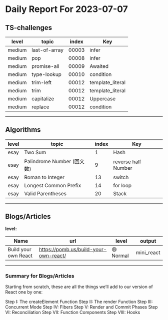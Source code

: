 # Daily Report For 2023-07-07

## TS-challenges

| level  | topic         | index | Key              |
| ------ | ------------- | ----- | ---------------- |
| medium | last-of-array | 00003 | infer            |
| medium | pop           | 00008 | infer            |
| medium | promise-all   | 00009 | Awaited          |
| medium | type-lookup   | 00010 | condition        |
| medium | trim-left     | 00012 | template_literal |
| medium | trim          | 00012 | template_literal |
| medium | capitalize    | 00012 | Uppercase        |
| medium | replace       | 00012 | condition        |

---

## Algorithms

| level | topic                      | index | Key                 |
| ----- | -------------------------- | ----- | ------------------- |
| esay  | Two Sum                    | 1     | Hash                |
| esay  | Palindrome Number (回文数) | 9     | reverse half Number |
| esay  | Roman to Integer           | 13    | switch              |
| esay  | Longest Common Prefix      | 14    | for loop            |
| esay  | Valid Parentheses          | 20    | Stack               |

---

## Blogs/Articles

**level:**

| Name                 | url                                   | level          | output     |
| -------------------- | ------------------------------------- | -------------- | ---------- |
| Build your own React | https://pomb.us/build-your-own-react/ | :smile: Normal | mini_react |

---

### Summary for Blogs/Articles

Starting from scratch, these are all the things we’ll add to our version of React one by one:

Step I: The createElement Function
Step II: The render Function
Step III: Concurrent Mode
Step IV: Fibers
Step V: Render and Commit Phases
Step VI: Reconciliation
Step VII: Function Components
Step VIII: Hooks



